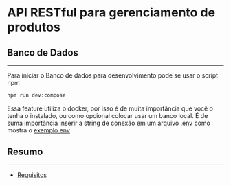 # API RESTful para gerenciamento de produtos

## Banco de Dados

---

Para iniciar o Banco de dados para desenvolvimento pode se usar o script npm

```bash
npm run dev:compose
```

Essa feature utiliza o docker, por isso é de muita importância que você o tenha o instalado, ou como opcional colocar usar um banco local. É de suma importância inserir a string de conexão em um arquivo .env como mostra o [exemplo env](.env.example)

## Resumo

---

* [Requisitos](./docs/requisitos.md)
